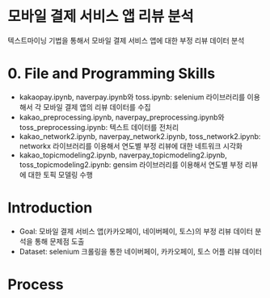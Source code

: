 # 모바일 결제 서비스 앱 리뷰 분석
텍스트마이닝 기법을 통해서 모바일 결제 서비스 앱에 대한 부정 리뷰 데이터 분석
# 0. File and Programming Skills
- kakaopay.ipynb, naverpay.ipynb와 toss.ipynb: selenium 라이브러리를 이용해서 각 모바일 결제 앱의 리뷰 데이터를 수집
- kakao_preprocessing.ipynb, naverpay_preprocessing.ipynb와 toss_preprocessing.ipynb: 텍스트 데이터를 전처리
- kakao_network2.ipynb, naverpay_network2.ipynb, toss_network2.ipynb: networkx 라이브러리를 이용해서 연도별 부정 리뷰에 대한 네트워크 시각화
- kakao_topicmodeling2.ipynb, naverpay_topicmodeling2.ipynb, toss_topicmodeling2.ipynb: gensim 라이브러리를 이용해서 연도별 부정 리뷰에 대한 토픽 모델링 수행

# Introduction
- Goal: 모바일 결제 서비스 앱(카카오페이, 네이버페이, 토스)의 부정 리뷰 데이터 분석을 통해 문제점 도출
- Dataset: selenium 크롤링을 통한 네이버페이, 카카오페이, 토스 어플 리뷰 데이터

# Process
